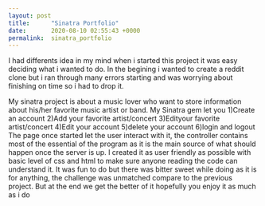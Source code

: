 ```yaml
---
layout: post
title:      "Sinatra Portfolio"
date:       2020-08-10 02:55:43 +0000
permalink:  sinatra_portfolio
---
```



I had differents idea in my mind when i started this project it was easy deciding what i wanted to do. In the begining i wanted to create a reddit clone but i ran through many errors starting and was worrying about finishing on time so i had to drop it. 

My sinatra project is about a music lover who want to store information about his/her favorite music artist or band.
My Sinatra gem let you
   1)Create an account
   2)Add your favorite artist/concert
   3)Edityour favorite artist/concert
   4)Edit your account
   5)delete your account
   6)login and logout
The page once started let the user interact with it, the controller contains most of the essential of the program as it is the main source of what should happen once the server is up. I created it as user friendly as possible with basic level of css and html to make sure anyone reading the code can understand it. It was fun to do but there was bitter sweet while doing as it is for anything, the challenge was unmatched compare to the previous project. But at the end we get the better of it hopefully you enjoy it as much as i do
